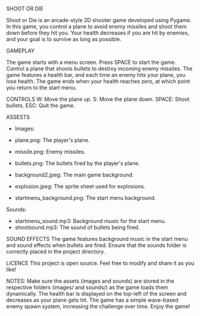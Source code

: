 SHOOT OR DIE

Shoot or Die is an arcade-style 2D shooter game developed using Pygame. In this game, you control a plane to avoid enemy missiles and shoot them down before they hit you. Your health decreases if you are hit by enemies, and your goal is to survive as long as possible.

GAMEPLAY

The game starts with a menu screen. Press SPACE to start the game.
Control a plane that shoots bullets to destroy incoming enemy missiles.
The game features a health bar, and each time an enemy hits your plane, you lose health.
The game ends when your health reaches zero, at which point you return to the start menu.


CONTROLS
W: Move the plane up.
S: Move the plane down.
SPACE: Shoot bullets.
ESC: Quit the game.


ASSESTS
- Images:

- plane.png: The player's plane.
- missile.png: Enemy missiles.
- bullets.png: The bullets fired by the player's plane.
- background2.jpeg: The main game background.
- explosion.jpeg: The sprite sheet used for explosions.
- startmenu_background.png: The start menu background.

Sounds:

- startmenu_sound.mp3: Background music for the start menu.
- shootsound.mp3: The sound of bullets being fired.

SOUND EFFECTS
The game features background music in the start menu and sound effects when bullets are fired. Ensure that the sounds folder is correctly placed in the project directory.

LICENCE
This project is open source. Feel free to modify and share it as you like!

NOTES:
Make sure the assets (images and sounds) are stored in the respective folders (images/ and sounds/) as the game loads them dynamically.
The health bar is displayed on the top-left of the screen and decreases as your plane gets hit.
The game has a simple wave-based enemy spawn system, increasing the challenge over time.
Enjoy the game!
